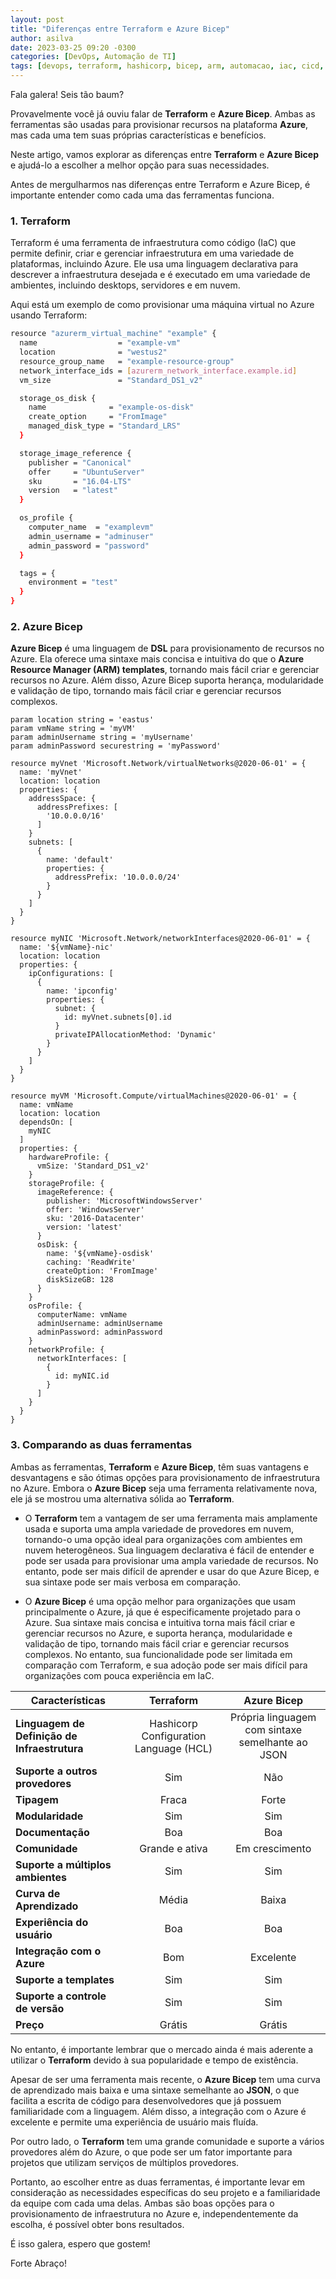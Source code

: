 ```yaml
---
layout: post
title: "Diferenças entre Terraform e Azure Bicep"
author: asilva
date: 2023-03-25 09:20 -0300
categories: [DevOps, Automação de TI]
tags: [devops, terraform, hashicorp, bicep, arm, automacao, iac, cicd, azure]
---
```


Fala galera! Seis tão baum?

Provavelmente você já ouviu falar de **Terraform** e **Azure Bicep**. Ambas as ferramentas são usadas para provisionar recursos na plataforma **Azure**, mas cada uma tem suas próprias características e benefícios. 

Neste artigo, vamos explorar as diferenças entre **Terraform** e **Azure Bicep** e ajudá-lo a escolher a melhor opção para suas necessidades.

Antes de mergulharmos nas diferenças entre Terraform e Azure Bicep, é importante entender como cada uma das ferramentas funciona. 

### **1. Terraform**

Terraform é uma ferramenta de infraestrutura como código (IaC) que permite definir, criar e gerenciar infraestrutura em uma variedade de plataformas, incluindo Azure. Ele usa uma linguagem declarativa para descrever a infraestrutura desejada e é executado em uma variedade de ambientes, incluindo desktops, servidores e em nuvem.

Aqui está um exemplo de como provisionar uma máquina virtual no Azure usando Terraform:

```bash
resource "azurerm_virtual_machine" "example" {
  name                  = "example-vm"
  location              = "westus2"
  resource_group_name   = "example-resource-group"
  network_interface_ids = [azurerm_network_interface.example.id]
  vm_size               = "Standard_DS1_v2"

  storage_os_disk {
    name              = "example-os-disk"
    create_option     = "FromImage"
    managed_disk_type = "Standard_LRS"
  }

  storage_image_reference {
    publisher = "Canonical"
    offer     = "UbuntuServer"
    sku       = "16.04-LTS"
    version   = "latest"
  }

  os_profile {
    computer_name  = "examplevm"
    admin_username = "adminuser"
    admin_password = "password"
  }

  tags = {
    environment = "test"
  }
}
```

### **2. Azure Bicep**

**Azure Bicep** é uma linguagem de **DSL** para provisionamento de recursos no Azure. Ela oferece uma sintaxe mais concisa e intuitiva do que o **Azure Resource Manager (ARM) templates**, tornando mais fácil criar e gerenciar recursos no Azure. Além disso, Azure Bicep suporta herança, modularidade e validação de tipo, tornando mais fácil criar e gerenciar recursos complexos.

```
param location string = 'eastus'
param vmName string = 'myVM'
param adminUsername string = 'myUsername'
param adminPassword securestring = 'myPassword'

resource myVnet 'Microsoft.Network/virtualNetworks@2020-06-01' = {
  name: 'myVnet'
  location: location
  properties: {
    addressSpace: {
      addressPrefixes: [
        '10.0.0.0/16'
      ]
    }
    subnets: [
      {
        name: 'default'
        properties: {
          addressPrefix: '10.0.0.0/24'
        }
      }
    ]
  }
}

resource myNIC 'Microsoft.Network/networkInterfaces@2020-06-01' = {
  name: '${vmName}-nic'
  location: location
  properties: {
    ipConfigurations: [
      {
        name: 'ipconfig'
        properties: {
          subnet: {
            id: myVnet.subnets[0].id
          }
          privateIPAllocationMethod: 'Dynamic'
        }
      }
    ]
  }
}

resource myVM 'Microsoft.Compute/virtualMachines@2020-06-01' = {
  name: vmName
  location: location
  dependsOn: [
    myNIC
  ]
  properties: {
    hardwareProfile: {
      vmSize: 'Standard_DS1_v2'
    }
    storageProfile: {
      imageReference: {
        publisher: 'MicrosoftWindowsServer'
        offer: 'WindowsServer'
        sku: '2016-Datacenter'
        version: 'latest'
      }
      osDisk: {
        name: '${vmName}-osdisk'
        caching: 'ReadWrite'
        createOption: 'FromImage'
        diskSizeGB: 128
      }
    }
    osProfile: {
      computerName: vmName
      adminUsername: adminUsername
      adminPassword: adminPassword
    }
    networkProfile: {
      networkInterfaces: [
        {
          id: myNIC.id
        }
      ]
    }
  }
}
```

### **3. Comparando as duas ferramentas**

Ambas as ferramentas, **Terraform** e **Azure Bicep**, têm suas vantagens e desvantagens e são ótimas opções para provisionamento de infraestrutura no Azure. Embora o **Azure Bicep** seja uma ferramenta relativamente nova, ele já se mostrou uma alternativa sólida ao **Terraform**. 

- O **Terraform** tem a vantagem de ser uma ferramenta mais amplamente usada e suporta uma ampla variedade de provedores em nuvem, tornando-o uma opção ideal para organizações com ambientes em nuvem heterogêneos. Sua linguagem declarativa é fácil de entender e pode ser usada para provisionar uma ampla variedade de recursos. No entanto, pode ser mais difícil de aprender e usar do que Azure Bicep, e sua sintaxe pode ser mais verbosa em comparação.

- O **Azure Bicep** é uma opção melhor para organizações que usam principalmente o Azure, já que é especificamente projetado para o Azure. Sua sintaxe mais concisa e intuitiva torna mais fácil criar e gerenciar recursos no Azure, e suporta herança, modularidade e validação de tipo, tornando mais fácil criar e gerenciar recursos complexos. No entanto, sua funcionalidade pode ser limitada em comparação com Terraform, e sua adoção pode ser mais difícil para organizações com pouca experiência em IaC.

| **Características**                                   | **Terraform**     | **Azure Bicep**         |
|-------------------------------------------------------|:-----------------:|:-----------------------:|
| **Linguagem de Definição de <br /> Infraestrutura**   | Hashicorp Configuration <br /> Language (HCL) | Própria linguagem com sintaxe <br /> semelhante ao JSON | 
| **Suporte a outros provedores**                       | Sim               | Não                     | 
| **Tipagem**                                           | Fraca             | Forte                   | 
| **Modularidade**                                      | Sim               | Sim                     | 
| **Documentação**                                      | Boa               | Boa                     | 
| **Comunidade**                                        | Grande e ativa    | Em crescimento          | 
| **Suporte a múltiplos ambientes**                     | Sim               | Sim                     | 
| **Curva de Aprendizado**                              | Média             | Baixa                   | 
| **Experiência do usuário**                            | Boa               | Boa                     | 
| **Integração com o Azure**                            | Bom	              | Excelente               | 
| **Suporte a templates**                               | Sim	              | Sim	                    | 
| **Suporte a controle de versão**                      | Sim	              | Sim	                    | 
| **Preço**                                             | Grátis            | Grátis                  | 

No entanto, é importante lembrar que o mercado ainda é mais aderente a utilizar o **Terraform** devido à sua popularidade e tempo de existência.

Apesar de ser uma ferramenta mais recente, o **Azure Bicep** tem uma curva de aprendizado mais baixa e uma sintaxe semelhante ao **JSON**, o que facilita a escrita de código para desenvolvedores que já possuem familiaridade com a linguagem. Além disso, a integração com o Azure é excelente e permite uma experiência de usuário mais fluída. 

Por outro lado, o **Terraform** tem uma grande comunidade e suporte a vários provedores além do Azure, o que pode ser um fator importante para projetos que utilizam serviços de múltiplos provedores.

Portanto, ao escolher entre as duas ferramentas, é importante levar em consideração as necessidades específicas do seu projeto e a familiaridade da equipe com cada uma delas. Ambas são boas opções para o provisionamento de infraestrutura no Azure e, independentemente da escolha, é possível obter bons resultados.

É isso galera, espero que gostem!

Forte Abraço!
